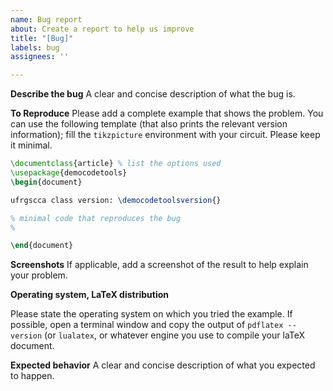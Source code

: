 ```yaml
---
name: Bug report
about: Create a report to help us improve
title: "[Bug]"
labels: bug
assignees: ''

---
```


**Describe the bug**
A clear and concise description of what the bug is.

**To Reproduce**
Please add a complete example that shows the problem. You can use the following template (that also
prints the relevant version information); fill the `tikzpicture` environment with your circuit. Please keep it minimal.

```latex
\documentclass{article} % list the options used
\usepackage{democodetools}
\begin{document}

ufrgscca class version: \democodetoolsversion{}

% minimal code that reproduces the bug
%

\end{document}
```
**Screenshots**
If applicable, add a screenshot of the result to help explain your problem.

**Operating system, LaTeX distribution**

Please state the operating system on which you tried the example. If possible, open a terminal window and copy the output of `pdflatex --version` (or `lualatex`, or whatever engine you use to compile your laTeX document.


**Expected behavior**
A clear and concise description of what you expected to happen.
